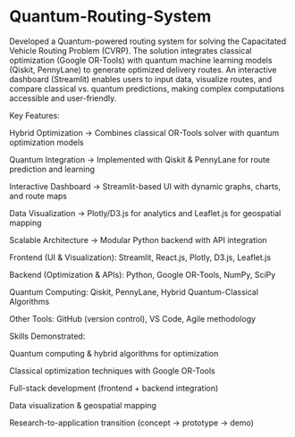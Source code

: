 # Quantum-Routing-System

Developed a Quantum-powered routing system for solving the Capacitated Vehicle Routing Problem (CVRP). The solution integrates classical optimization (Google OR-Tools) with quantum machine learning models (Qiskit, PennyLane) to generate optimized delivery routes. An interactive dashboard (Streamlit) enables users to input data, visualize routes, and compare classical vs. quantum predictions, making complex computations accessible and user-friendly.

Key Features:

Hybrid Optimization → Combines classical OR-Tools solver with quantum optimization models

Quantum Integration → Implemented with Qiskit & PennyLane for route prediction and learning

Interactive Dashboard → Streamlit-based UI with dynamic graphs, charts, and route maps

Data Visualization → Plotly/D3.js for analytics and Leaflet.js for geospatial mapping

Scalable Architecture → Modular Python backend with API integration

Frontend (UI & Visualization):
Streamlit, React.js, Plotly, D3.js, Leaflet.js

Backend (Optimization & APIs):
Python, Google OR-Tools, NumPy, SciPy

Quantum Computing:
Qiskit, PennyLane, Hybrid Quantum-Classical Algorithms

Other Tools:
GitHub (version control), VS Code, Agile methodology

Skills Demonstrated:

Quantum computing & hybrid algorithms for optimization

Classical optimization techniques with Google OR-Tools

Full-stack development (frontend + backend integration)

Data visualization & geospatial mapping

Research-to-application transition (concept → prototype → demo)


